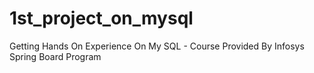 # 1st_project_on_mysql
Getting Hands On Experience On My SQL - Course Provided By Infosys Spring Board Program

